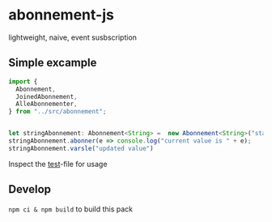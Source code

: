 

# abonnement-js
lightweight, naive, event susbscription 



## Simple excample

```typescript
import {
  Abonnement,
  JoinedAbonnement,
  AlleAbonnementer,
} from "../src/abonnement";


let stringAbonnement: Abonnement<String> =  new Abonnement<String>("start value")
stringAbonnement.abonner(e => console.log("current value is " + e);
stringAbonnement.varsle("updated value")

```
Inspect the [test](src/abonnement.spec.ts)-file for usage 





## Develop

`npm ci & npm build` to build this pack
